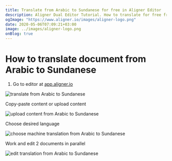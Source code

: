 ```yaml
---
title: Translate from Arabic to Sundanese for free in Aligner Editor
description: Aligner Dual Editor Tutorial. How to translate for free from Arabic to Sundanese. Aligner is multilingual document management platform. 
ogImage: "https://www.aligner.io/images/aligner-logo.png"
date: 2020-05-06T07:09:21+03:00
image: ../images/aligner-logo.png
onBlog: true
---
```


# How to translate document from Arabic to Sundanese

1. Go to editor at [app.aligner.io](https://app.aligner.io "Aligner App web page")

![translate from Arabic to Sundanese](../aligner-blank-editor.png "translate from Arabic to Sundanese")

Copy-paste content or upload content

![upload content from Arabic to Sundanese](../aligner-uploaded-document.png "upload content from Arabic to Sundanese")

Choose desired language

![choose machine translation from Arabic to Sundanese](../aligner-language-dropdown.png "choose machine translation from Arabic to Sundanese")

Work and edit 2 documents in parallel

![edit translation from Arabic to Sundanese](../aligner-double-sitded-editor.png "edit translation from Arabic to Sundanese")

